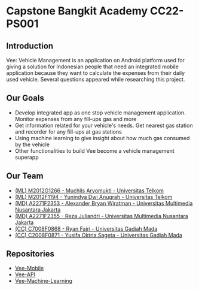 # Capstone Bangkit Academy CC22-PS001
## Introduction
Vee: Vehicle Management is an application on Android platform used for giving a solution for Indonesian people that need an integrated mobile application because they want to calculate the expenses from their daily used vehicle. Several questions appeared while researching this project.

## Our Goals
- Develop integrated app as one stop vehicle management application. Monitor expenses from any fill-ups gas and more
- Get information related for your vehicle's needs. Get nearest gas station and recorder for any fill-ups at gas stations
- Using machine learning to give insight about how much gas consumed by the vehicle
- Other functionalities to build Vee become a vehicle management superapp

## Our Team
- [(ML) M2012G1266 - Muchlis Aryomukti - Universitas Telkom ](mailto:M2012G1266@bangkit.academy.com)
- [(ML) M2012F1194 - Yunindya Dwi Anugrah  - Universitas Telkom](mailto:M2012F1194@bangkit.academy.com)
- [(MD) A2271F2353 - Alexander Bryan Wiratman - Universitas Multimedia Nusantara Jakarta](mailto:A2271F2353@bangkit.academy.com)
- [(MD) A2271F2355 - Reza Juliandri - Universitas Multimedia Nusantara Jakarta](A2271F2355@bangkit.academy.com)
- [(CC) C7008F0868 - Ryan Fajri  - Universitas Gadjah Mada](mailto:C7008F0868@bangkit.academy.com)
- [(CC) C2008F0871 - Yusifa Oktria Sageta  - Universitas Gadjah Mada](mailto:C2008F0871@bangkit.academy.com)

## Repositories
- [Vee-Mobile](https://github.com/C22-PS001-Capstone/Vee-Mobile)
- [Vee-API](https://github.com/C22-PS001-Capstone/Vee-API)
- [Vee-Machine-Learning](https://github.com/C22-PS001-Capstone/Vee-Machine-Learning)

